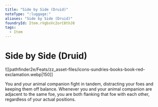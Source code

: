 ```yaml
---
title: "Side by Side (Druid)"
noteType: ":luggage:"
aliases: "Side by Side (Druid)"
foundryId: Item.rVgbsVc2orC8thJ8
tags:
  - Item
---
```


# Side by Side (Druid)
![[pathfinder2e/Feats/zz_asset-files/icons-sundries-books-book-red-exclamation.webp|150]]

You and your animal companion fight in tandem, distracting your foes and keeping them off balance. Whenever you and your animal companion are adjacent to the same foe, you are both flanking that foe with each other, regardless of your actual positions.
